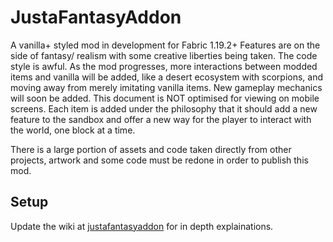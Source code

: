 # JustaFantasyAddon
A vanilla+ styled mod in development for Fabric 1.19.2+ Features are on the side of fantasy/ realism with some creative liberties being taken. The code style is awful. As the mod progresses, more interactions between modded items and vanilla will be added, like a desert ecosystem with scorpions, and moving away from merely imitating vanilla items. New gameplay mechanics will soon be added. This document is NOT optimised for viewing on mobile screens. Each item is added under the philosophy that it should add a new feature to the sandbox and offer a new way for the player to interact with the world, one block at a time.

There is a large portion of assets and code taken directly from other projects, artwork and some code must be redone in order to publish this mod.


## Setup

Update the wiki at [justafantasyaddon](https://docs.google.com/document/d/1QUEOI7wyLSbRGBoV76DvDhQ3jyW9zptFGwz0tBGYsXA/edit#heading=h.83b19sy9jzig) for in depth explainations.

